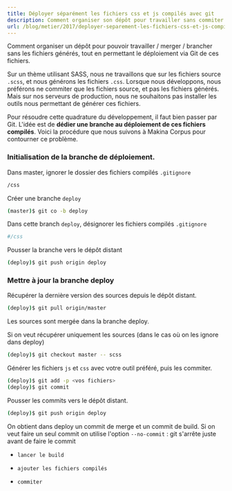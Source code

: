```yaml
---
title: Déployer séparément les fichiers css et js compilés avec git
description: Comment organiser son dépôt pour travailler sans commiter les fichiers générés.
url: /blog/metier/2017/deployer-separement-les-fichiers-css-et-js-compiles-avec-git
---
```


Comment organiser un dépôt pour pouvoir travailler / merger / brancher sans les fichiers générés, tout en permettant le déploiement via Git de ces fichiers.

Sur un thème utilisant SASS, nous ne travaillons que sur les fichiers source `.scss`, et nous générons les fichiers `.css`.
Lorsque nous développons, nous préférons ne commiter que les fichiers source, et pas les fichiers générés.
Mais sur nos serveurs de production, nous ne souhaitons pas installer les outils nous permettant de générer ces fichiers.

Pour résoudre cette quadrature du développement, il faut bien passer par Git.
L'idée est de **dédier une branche au déploiement de ces fichiers compilés**. Voici la procédure que nous suivons à Makina Corpus pour contourner ce problème.

### Initialisation de la branche de déploiement.

Dans master, ignorer le dossier des fichiers compilés `.gitignore`

```bash
/css
```

Créer une branche `deploy`

```bash
(master)$ git co -b deploy
```

Dans cette branch `deploy`, désignorer les fichiers compilés `.gitignore`

```bash
#/css
```

Pousser la branche vers le dépôt distant

```bash
(deploy)$ git push origin deploy
```

### Mettre à jour la branche deploy

Récupérer la dernière version des sources depuis le dépôt distant.

```bash
(deploy)$ git pull origin/master
```

Les sources sont mergée dans la branche deploy.

Si on veut récupérer uniquement les sources (dans le cas où on les ignore dans deploy)

```bash
(deploy)$ git checkout master -- scss
```

Générer les fichiers `js` et `css` avec votre outil préféré, puis les commiter.

```bash
(deploy)$ git add -p <vos fichiers>
(deploy)$ git commit
```

Pousser les commits vers le dépôt distant.

```bash
(deploy)$ git push origin deploy
```

On obtient dans deploy un commit de merge et un commit de build. Si on veut faire un seul commit on utilise l'option `--no-commit` : git s'arrête juste avant de faire le commit

*     lancer le build
*     ajouter les fichiers compilés
*     commiter
